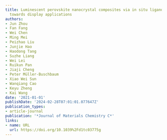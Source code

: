 ```yaml
---
title: Luminescent perovskite nanocrystal composites via in situ ligand polymerization
  towards display applications
authors:
- Jun Zhou
- Fan Fang
- Wei Chen
- Ming Mei
- Peizhao Liu
- Junjie Hao
- Haodong Tang
- Suzhe Liang
- Wei Lei
- Ruikun Pan
- Jiaji Cheng
- Peter Müller-Buschbaum
- Xiao Wei Sun
- Wanqiang Cao
- Keyu Zheng
- Kai Wang
date: '2021-01-01'
publishDate: '2024-02-28T07:01:01.077647Z'
publication_types:
- article-journal
publication: '*Journal of Materials Chemistry C*'
links:
- name: URL
  url: https://doi.org/10.1039%2Fd1tc03775g
---
```


